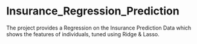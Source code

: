 # Insurance_Regression_Prediction
The project provides a Regression on the Insurance Prediction Data which shows the features of individuals, tuned using Ridge &amp; Lasso.
